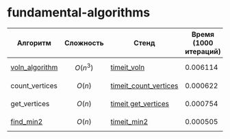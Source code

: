 # fundamental-algorithms

| Алгоритм            | Сложность    | Стенд                 | Время (1000 итераций)     |
|---------------------|--------------|-----------------------|-----------|
| [voln_algorithm](https://github.com/nastya270/tablitsa/blob/main/voln_algorithm.py)      | $$O(n^3)$$     | [timeit_voln](https://github.com/nastya270/tablitsa/blob/main/timeit_voln.py)           | 0.006114  |
| count_vertices      | $$O(n)$$        | [timeit_count_vertices](https://github.com/nastya270/tablitsa/blob/main/timeit_count_vertices.py)  | 0.000622  |
| get_vertices        | $$O(n)$$        | [timeit get_vertices](https://github.com/nastya270/tablitsa/blob/main/timeit_get_vertices.py)    | 0.000754  |
| [find_min2](https://github.com/nastya270/tablitsa/blob/main/find_min2.py)           | $$O(n)$$        | [timeit_min2](https://github.com/nastya270/tablitsa/blob/main/timeit_min2.py)   | 0.000505  |